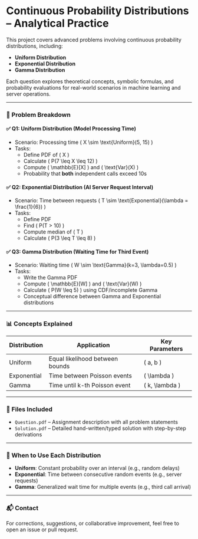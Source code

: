 # Continuous Probability Distributions – Analytical Practice

This project covers advanced problems involving continuous probability distributions, including:
- **Uniform Distribution**
- **Exponential Distribution**
- **Gamma Distribution**

Each question explores theoretical concepts, symbolic formulas, and probability evaluations for real-world scenarios in machine learning and server operations.

---

### 📌 Problem Breakdown

#### ✅ Q1: Uniform Distribution (Model Processing Time)
- Scenario: Processing time \( X \sim \text{Uniform}(5, 15) \)
- Tasks:
  - Define PDF of \( X \)
  - Calculate \( P(7 \leq X \leq 12) \)
  - Compute \( \mathbb{E}[X] \) and \( \text{Var}(X) \)
  - Probability that **both** independent calls exceed 10s

#### ✅ Q2: Exponential Distribution (AI Server Request Interval)
- Scenario: Time between requests \( T \sim \text{Exponential}(\lambda = \frac{1}{6}) \)
- Tasks:
  - Define PDF
  - Find \( P(T > 10) \)
  - Compute median of \( T \)
  - Calculate \( P(3 \leq T \leq 8) \)

#### ✅ Q3: Gamma Distribution (Waiting Time for Third Event)
- Scenario: Waiting time \( W \sim \text{Gamma}(k=3, \lambda=0.5) \)
- Tasks:
  - Write the Gamma PDF
  - Compute \( \mathbb{E}[W] \) and \( \text{Var}(W) \)
  - Calculate \( P(W \leq 5) \) using CDF/incomplete Gamma
  - Conceptual difference between Gamma and Exponential distributions

---

### 📊 Concepts Explained

| Distribution | Application                        | Key Parameters     |
|--------------|-------------------------------------|--------------------|
| Uniform      | Equal likelihood between bounds     | \( a, b \)         |
| Exponential  | Time between Poisson events         | \( \lambda \)      |
| Gamma        | Time until k-th Poisson event       | \( k, \lambda \)   |

---

### 📁 Files Included
- `Question.pdf` – Assignment description with all problem statements
- `Solution.pdf` – Detailed hand-written/typed solution with step-by-step derivations

---

### 🧠 When to Use Each Distribution

- **Uniform**: Constant probability over an interval (e.g., random delays)
- **Exponential**: Time between consecutive random events (e.g., server requests)
- **Gamma**: Generalized wait time for multiple events (e.g., third call arrival)

---

### 📬 Contact

For corrections, suggestions, or collaborative improvement, feel free to open an issue or pull request.
